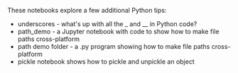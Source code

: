 

These notebooks explore a few additional Python tips:

* underscores - what's up with all the _ and __ in Python code?
* path_demo - a Jupyter notebook with code to show how to make file paths cross-platform
* path demo folder - a .py program showing how to make file paths cross-platform
* pickle notebook shows how to pickle and unpickle an object
